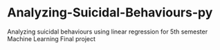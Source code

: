 # Analyzing-Suicidal-Behaviours-py
Analyzing suicidal behaviours using linear regression for 5th semester Machine Learning Final project
